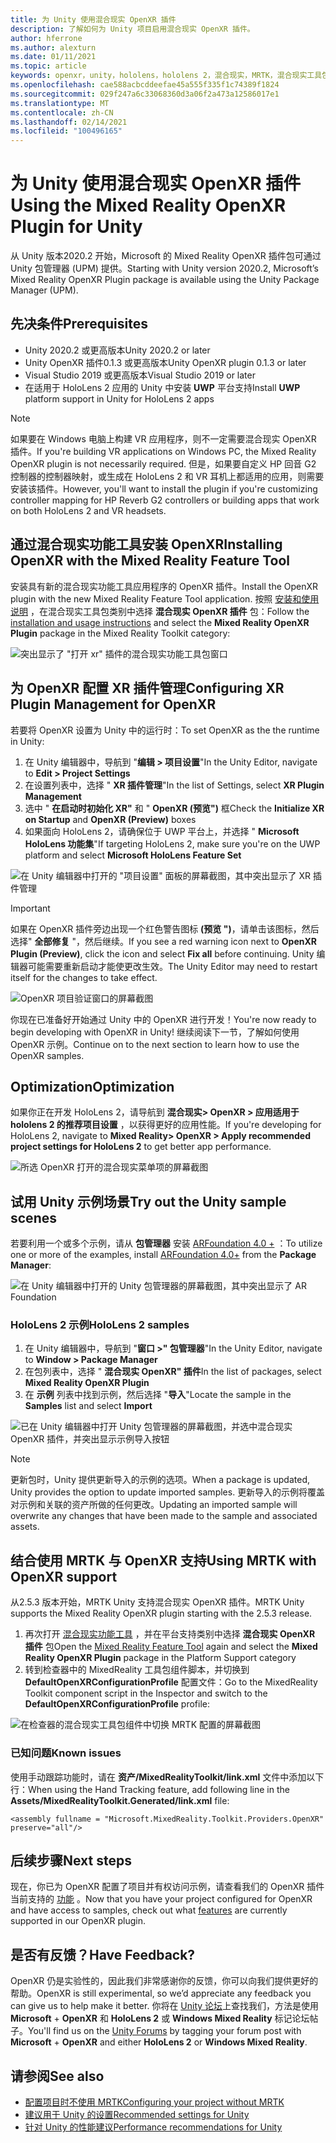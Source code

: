 ```yaml
---
title: 为 Unity 使用混合现实 OpenXR 插件
description: 了解如何为 Unity 项目启用混合现实 OpenXR 插件。
author: hferrone
ms.author: alexturn
ms.date: 01/11/2021
ms.topic: article
keywords: openxr，unity，hololens，hololens 2，混合现实，MRTK，混合现实工具包，扩充现实，虚拟现实，混合现实耳机，学习，教程，入门
ms.openlocfilehash: cae588acbcddeefae45a555f335f1c74389f1824
ms.sourcegitcommit: 029f247a6c33068360d3a06f2a473a12586017e1
ms.translationtype: MT
ms.contentlocale: zh-CN
ms.lasthandoff: 02/14/2021
ms.locfileid: "100496165"
---
```

# <a name="using-the-mixed-reality-openxr-plugin-for-unity"></a><span data-ttu-id="a173d-104">为 Unity 使用混合现实 OpenXR 插件</span><span class="sxs-lookup"><span data-stu-id="a173d-104">Using the Mixed Reality OpenXR Plugin for Unity</span></span>

<span data-ttu-id="a173d-105">从 Unity 版本2020.2 开始，Microsoft 的 Mixed Reality OpenXR 插件包可通过 Unity 包管理器 (UPM) 提供。</span><span class="sxs-lookup"><span data-stu-id="a173d-105">Starting with Unity version 2020.2, Microsoft’s Mixed Reality OpenXR Plugin package is available using the Unity Package Manager (UPM).</span></span>

## <a name="prerequisites"></a><span data-ttu-id="a173d-106">先决条件</span><span class="sxs-lookup"><span data-stu-id="a173d-106">Prerequisites</span></span>

* <span data-ttu-id="a173d-107">Unity 2020.2 或更高版本</span><span class="sxs-lookup"><span data-stu-id="a173d-107">Unity 2020.2 or later</span></span>
* <span data-ttu-id="a173d-108">Unity OpenXR 插件0.1.3 或更高版本</span><span class="sxs-lookup"><span data-stu-id="a173d-108">Unity OpenXR plugin 0.1.3 or later</span></span>
* <span data-ttu-id="a173d-109">Visual Studio 2019 或更高版本</span><span class="sxs-lookup"><span data-stu-id="a173d-109">Visual Studio 2019 or later</span></span>
* <span data-ttu-id="a173d-110">在适用于 HoloLens 2 应用的 Unity 中安装 **UWP** 平台支持</span><span class="sxs-lookup"><span data-stu-id="a173d-110">Install **UWP** platform support in Unity for HoloLens 2 apps</span></span>

> [!NOTE]
> <span data-ttu-id="a173d-111">如果要在 Windows 电脑上构建 VR 应用程序，则不一定需要混合现实 OpenXR 插件。</span><span class="sxs-lookup"><span data-stu-id="a173d-111">If you're building VR applications on Windows PC, the Mixed Reality OpenXR plugin is not necessarily required.</span></span> <span data-ttu-id="a173d-112">但是，如果要自定义 HP 回音 G2 控制器的控制器映射，或生成在 HoloLens 2 和 VR 耳机上都适用的应用，则需要安装该插件。</span><span class="sxs-lookup"><span data-stu-id="a173d-112">However, you'll want to install the plugin if you're customizing controller mapping for HP Reverb G2 controllers or building apps that work on both HoloLens 2 and VR headsets.</span></span>

## <a name="installing-openxr-with-the-mixed-reality-feature-tool"></a><span data-ttu-id="a173d-113">通过混合现实功能工具安装 OpenXR</span><span class="sxs-lookup"><span data-stu-id="a173d-113">Installing OpenXR with the Mixed Reality Feature Tool</span></span>

<span data-ttu-id="a173d-114">安装具有新的混合现实功能工具应用程序的 OpenXR 插件。</span><span class="sxs-lookup"><span data-stu-id="a173d-114">Install the OpenXR plugin with the new Mixed Reality Feature Tool application.</span></span> <span data-ttu-id="a173d-115">按照 [安装和使用说明](welcome-to-mr-feature-tool.md) ，在混合现实工具包类别中选择 **混合现实 OpenXR 插件** 包：</span><span class="sxs-lookup"><span data-stu-id="a173d-115">Follow the [installation and usage instructions](welcome-to-mr-feature-tool.md) and select the **Mixed Reality OpenXR Plugin** package in the Mixed Reality Toolkit category:</span></span>

![突出显示了 "打开 xr" 插件的混合现实功能工具包窗口](images/feature-tool-openxr.png)

## <a name="configuring-xr-plugin-management-for-openxr"></a><span data-ttu-id="a173d-117">为 OpenXR 配置 XR 插件管理</span><span class="sxs-lookup"><span data-stu-id="a173d-117">Configuring XR Plugin Management for OpenXR</span></span>

<span data-ttu-id="a173d-118">若要将 OpenXR 设置为 Unity 中的运行时：</span><span class="sxs-lookup"><span data-stu-id="a173d-118">To set OpenXR as the the runtime in Unity:</span></span>

1. <span data-ttu-id="a173d-119">在 Unity 编辑器中，导航到 "**编辑 > 项目设置**"</span><span class="sxs-lookup"><span data-stu-id="a173d-119">In the Unity Editor, navigate to **Edit > Project Settings**</span></span>
2. <span data-ttu-id="a173d-120">在设置列表中，选择 " **XR 插件管理**"</span><span class="sxs-lookup"><span data-stu-id="a173d-120">In the list of Settings, select **XR Plugin Management**</span></span>
3. <span data-ttu-id="a173d-121">选中 " **在启动时初始化 XR"** 和 " **OpenXR (预览")** 框</span><span class="sxs-lookup"><span data-stu-id="a173d-121">Check the **Initialize XR on Startup** and **OpenXR (Preview)** boxes</span></span>
4. <span data-ttu-id="a173d-122">如果面向 HoloLens 2，请确保位于 UWP 平台上，并选择 " **Microsoft HoloLens 功能集**"</span><span class="sxs-lookup"><span data-stu-id="a173d-122">If targeting HoloLens 2, make sure you're on the UWP platform and select **Microsoft HoloLens Feature Set**</span></span>

![在 Unity 编辑器中打开的 "项目设置" 面板的屏幕截图，其中突出显示了 XR 插件管理](images/openxr-img-05.png)

> [!IMPORTANT]
> <span data-ttu-id="a173d-124">如果在 OpenXR 插件旁边出现一个红色警告图标 **(预览 ")**，请单击该图标，然后选择" **全部修复** "，然后继续。</span><span class="sxs-lookup"><span data-stu-id="a173d-124">If you see a red warning icon next to **OpenXR Plugin (Preview)**, click the icon and select **Fix all** before continuing.</span></span> <span data-ttu-id="a173d-125">Unity 编辑器可能需要重新启动才能使更改生效。</span><span class="sxs-lookup"><span data-stu-id="a173d-125">The Unity Editor may need to restart itself for the changes to take effect.</span></span>

![OpenXR 项目验证窗口的屏幕截图](images/openxr-img-06.png)

<span data-ttu-id="a173d-127">你现在已准备好开始通过 Unity 中的 OpenXR 进行开发！</span><span class="sxs-lookup"><span data-stu-id="a173d-127">You're now ready to begin developing with OpenXR in Unity!</span></span>  <span data-ttu-id="a173d-128">继续阅读下一节，了解如何使用 OpenXR 示例。</span><span class="sxs-lookup"><span data-stu-id="a173d-128">Continue on to the next section to learn how to use the OpenXR samples.</span></span>

## <a name="optimization"></a><span data-ttu-id="a173d-129">Optimization</span><span class="sxs-lookup"><span data-stu-id="a173d-129">Optimization</span></span>

<span data-ttu-id="a173d-130">如果你正在开发 HoloLens 2，请导航到 **混合现实> OpenXR > 应用适用于 hololens 2 的推荐项目设置** ，以获得更好的应用性能。</span><span class="sxs-lookup"><span data-stu-id="a173d-130">If you're developing for HoloLens 2, navigate to **Mixed Reality> OpenXR > Apply recommended project settings for HoloLens 2** to get better app performance.</span></span>

![所选 OpenXR 打开的混合现实菜单项的屏幕截图](images/openxr-img-08.png)

## <a name="try-out-the-unity-sample-scenes"></a><span data-ttu-id="a173d-132">试用 Unity 示例场景</span><span class="sxs-lookup"><span data-stu-id="a173d-132">Try out the Unity sample scenes</span></span>

<span data-ttu-id="a173d-133">若要利用一个或多个示例，请从 **包管理器** 安装 [ARFoundation 4.0 +](https://docs.unity3d.com/Packages/com.unity.xr.arfoundation@4.1/manual/index.html#installing-ar-foundation) ：</span><span class="sxs-lookup"><span data-stu-id="a173d-133">To utilize one or more of the examples, install [ARFoundation 4.0+](https://docs.unity3d.com/Packages/com.unity.xr.arfoundation@4.1/manual/index.html#installing-ar-foundation) from the **Package Manager**:</span></span>

![在 Unity 编辑器中打开的 Unity 包管理器的屏幕截图，其中突出显示了 AR Foundation](images/openxr-img-09.png)

### <a name="hololens-2-samples"></a><span data-ttu-id="a173d-135">HoloLens 2 示例</span><span class="sxs-lookup"><span data-stu-id="a173d-135">HoloLens 2 samples</span></span>

1. <span data-ttu-id="a173d-136">在 Unity 编辑器中，导航到 "**窗口 >" 包管理器**"</span><span class="sxs-lookup"><span data-stu-id="a173d-136">In the Unity Editor, navigate to **Window > Package Manager**</span></span>
2. <span data-ttu-id="a173d-137">在包列表中，选择 " **混合现实 OpenXR" 插件**</span><span class="sxs-lookup"><span data-stu-id="a173d-137">In the list of packages, select **Mixed Reality OpenXR Plugin**</span></span>
3. <span data-ttu-id="a173d-138">在 **示例** 列表中找到示例，然后选择 "**导入**"</span><span class="sxs-lookup"><span data-stu-id="a173d-138">Locate the sample in the **Samples** list and select **Import**</span></span>

![已在 Unity 编辑器中打开 Unity 包管理器的屏幕截图，并选中混合现实 OpenXR 插件，并突出显示示例导入按钮](images/openxr-img-03.png)

<!-- ### For all other OpenXR samples

1. In the Unity Editor, navigate to **Window > Package Manager**
2. In the list of packages, select **OpenXR Plugin**
3. Locate the sample in the **Samples** list and select **Import**

![Screenshot of Unity Package Manager open in Unity editor with OpenXR Plugin selected and samples import button highlighted](images/openxr-img-10.png) -->

> [!NOTE]
> <span data-ttu-id="a173d-140">更新包时，Unity 提供更新导入的示例的选项。</span><span class="sxs-lookup"><span data-stu-id="a173d-140">When a package is updated, Unity provides the option to update imported samples.</span></span>  <span data-ttu-id="a173d-141">更新导入的示例将覆盖对示例和关联的资产所做的任何更改。</span><span class="sxs-lookup"><span data-stu-id="a173d-141">Updating an imported sample will overwrite any changes that have been made to the sample and associated assets.</span></span>

## <a name="using-mrtk-with-openxr-support"></a><span data-ttu-id="a173d-142">结合使用 MRTK 与 OpenXR 支持</span><span class="sxs-lookup"><span data-stu-id="a173d-142">Using MRTK with OpenXR support</span></span>

<span data-ttu-id="a173d-143">从2.5.3 版本开始，MRTK Unity 支持混合现实 OpenXR 插件。</span><span class="sxs-lookup"><span data-stu-id="a173d-143">MRTK Unity supports the Mixed Reality OpenXR plugin starting with the 2.5.3 release.</span></span>  

1. <span data-ttu-id="a173d-144">再次打开 [混合现实功能工具](welcome-to-mr-feature-tool.md) ，并在平台支持类别中选择 **混合现实 OpenXR 插件** 包</span><span class="sxs-lookup"><span data-stu-id="a173d-144">Open the [Mixed Reality Feature Tool](welcome-to-mr-feature-tool.md) again and select the **Mixed Reality OpenXR Plugin** package in the Platform Support category</span></span>
2. <span data-ttu-id="a173d-145">转到检查器中的 MixedReality 工具包组件脚本，并切换到 **DefaultOpenXRConfigurationProfile** 配置文件：</span><span class="sxs-lookup"><span data-stu-id="a173d-145">Go to the MixedReality Toolkit component script in the Inspector and switch to the **DefaultOpenXRConfigurationProfile** profile:</span></span>

![在检查器的混合现实工具包组件中切换 MRTK 配置的屏幕截图](images/openxr-img-11.png)

### <a name="known-issues"></a><span data-ttu-id="a173d-147">已知问题</span><span class="sxs-lookup"><span data-stu-id="a173d-147">Known issues</span></span> 

<span data-ttu-id="a173d-148">使用手动跟踪功能时，请在 **资产/MixedRealityToolkit/link.xml** 文件中添加以下行：</span><span class="sxs-lookup"><span data-stu-id="a173d-148">When using the Hand Tracking feature, add following line in the **Assets/MixedRealityToolkit.Generated/link.xml** file:</span></span>

```
<assembly fullname = "Microsoft.MixedReality.Toolkit.Providers.OpenXR" preserve="all"/>
```

## <a name="next-steps"></a><span data-ttu-id="a173d-149">后续步骤</span><span class="sxs-lookup"><span data-stu-id="a173d-149">Next steps</span></span>

<span data-ttu-id="a173d-150">现在，你已为 OpenXR 配置了项目并有权访问示例，请查看我们的 OpenXR 插件当前支持的 [功能](openxr-supported-features.md) 。</span><span class="sxs-lookup"><span data-stu-id="a173d-150">Now that you have your project configured for OpenXR and have access to samples, check out what [features](openxr-supported-features.md) are currently supported in our OpenXR plugin.</span></span>

## <a name="have-feedback"></a><span data-ttu-id="a173d-151">是否有反馈？</span><span class="sxs-lookup"><span data-stu-id="a173d-151">Have Feedback?</span></span>

<span data-ttu-id="a173d-152">OpenXR 仍是实验性的，因此我们非常感谢你的反馈，你可以向我们提供更好的帮助。</span><span class="sxs-lookup"><span data-stu-id="a173d-152">OpenXR is still experimental, so we’d appreciate any feedback you can give us to help make it better.</span></span> <span data-ttu-id="a173d-153">你将在 [Unity 论坛](https://aka.ms/unityforums)上查找我们，方法是使用 **Microsoft**  +  **OpenXR** 和 **HoloLens 2** 或 **Windows Mixed Reality** 标记论坛帖子。</span><span class="sxs-lookup"><span data-stu-id="a173d-153">You'll find us on the [Unity Forums](https://aka.ms/unityforums) by tagging your forum post with **Microsoft** + **OpenXR** and either **HoloLens 2** or **Windows Mixed Reality**.</span></span>

## <a name="see-also"></a><span data-ttu-id="a173d-154">请参阅</span><span class="sxs-lookup"><span data-stu-id="a173d-154">See also</span></span>

* [<span data-ttu-id="a173d-155">配置项目时不使用 MRTK</span><span class="sxs-lookup"><span data-stu-id="a173d-155">Configuring your project without MRTK</span></span>](configure-unity-project.md)
* [<span data-ttu-id="a173d-156">建议用于 Unity 的设置</span><span class="sxs-lookup"><span data-stu-id="a173d-156">Recommended settings for Unity</span></span>](recommended-settings-for-unity.md)
* [<span data-ttu-id="a173d-157">针对 Unity 的性能建议</span><span class="sxs-lookup"><span data-stu-id="a173d-157">Performance recommendations for Unity</span></span>](performance-recommendations-for-unity.md#how-to-profile-with-unity)
